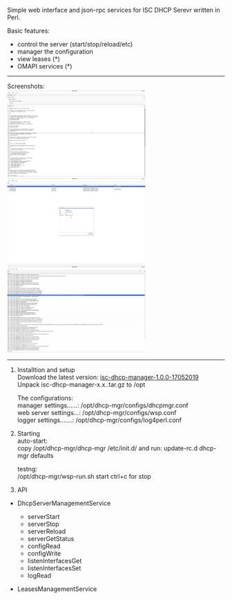 Simple web interface and json-rpc services for ISC DHCP Serevr written in Perl.  

Basic features:  
 - control the server (start/stop/reload/etc)
 - manager the configuration
 - view leases (*)
 - OMAPI services (*)


------------------------
Screenshots:  
<img width="320" height="200" src="https://github.com/akscf/isc-dhcp-manager/blob/master/sshots/ss1.png">
<img width="320" height="200" src="https://github.com/akscf/isc-dhcp-manager/blob/master/sshots/ss2.png">
<img width="320" height="200" src="https://github.com/akscf/isc-dhcp-manager/blob/master/sshots/ss3.png">

------------------------
1. Installtion and setup   
   Download the latest version: [isc-dhcp-manager-1.0.0-17052019](https://sourceforge.net/projects/cfdisfiles/files/isc-dhcp-manager/isc-dhcp-manager-1.0.0-17052019.tar.gz/download)  
   Unpack isc-dhcp-manager-x.x..tar.gz to /opt
 
   The configurations:  
    manager settings......: /opt/dhcp-mgr/configs/dhcpmgr.conf  
    web server settings...: /opt/dhcp-mgr/configs/wsp.conf  
    logger settings.......: /opt/dhcp-mgr/configs/log4perl.conf  

   
2. Starting  
   auto-start:  
     copy /opt/dhcp-mgr/dhcp-mgr /etc/init.d/ and run: update-rc.d dhcp-mgr defaults

   testng:  
    /opt/dhcp-mgr/wsp-run.sh start
    ctrl+c for stop


3. API  
 
  * DhcpServerManagementService  
     - serverStart  
     - serverStop  
     - serverReload  
     - serverGetStatus  
     - configRead  
     - configWrite  
     - listenInterfacesGet  
     - listenInterfacesSet  
     - logRead  


  * LeasesManagementService

